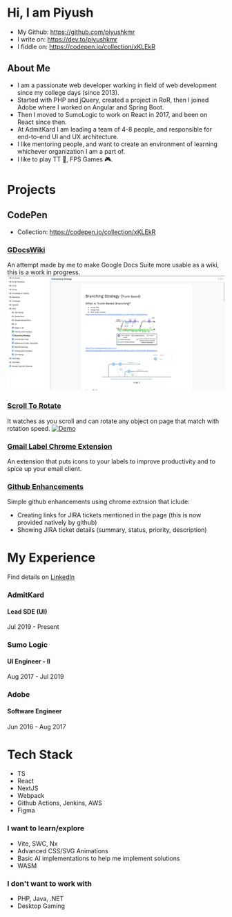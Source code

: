 # Hi, I am Piyush
- My Github: https://github.com/piyushkmr
- I write on: https://dev.to/piyushkmr
- I fiddle on: https://codepen.io/collection/xKLEkR

## About Me
- I am a passionate web developer working in field of web development since my college days (since 2013). 
- Started with PHP and jQuery, created a project in RoR, then I joined Adobe where I worked on Angular and Spring Boot.
- Then I moved to SumoLogic to work on React in 2017, and been on React since then.
- At AdmitKard I am leading a team of 4-8 people, and responsible for end-to-end UI and UX architecture.
- I like mentoring people, and want to create an environment of learning whichever organization I am a part of.
- I like to play TT 🏓, FPS Games 🎮.


# Projects
## CodePen
- Collection: https://codepen.io/collection/xKLEkR

### [GDocsWiki](https://github.com/piyushkmr/gdocswiki)
An attempt made by me to make Google Docs Suite more usable as a wiki, this is a work in progress.
[![GDocsWiki](https://github.com/piyushkmr/gdocswiki/raw/main/src/assets/img/GDocsMainView.png)](https://github.com/piyushkmr/gdocswiki)

### [Scroll To Rotate](https://github.com/piyushkmr/scroll-to-rotate)
It watches as you scroll and can rotate any object on page that match with rotation speed.
[![Demo](https://i.imgur.com/LBk0B9m.gif)](https://github.com/piyushkmr/scroll-to-rotate)

### [Gmail Label Chrome Extension](https://github.com/piyushkmr/gmail-label-chrome-extension)
An extension that puts icons to your labels to improve productivity and to spice up your email client.

### [Github Enhancements](dev-heler-chrome-ext)
Simple github enhancements using chrome extnsion that iclude:
- Creating links for JIRA tickets mentioned in the page (this is now provided natively by github)
- Showing JIRA ticket details (summary, status, priority, description)

# My Experience
Find details on [LinkedIn](https://www.linkedin.com/in/piyushkumarbaliyan/)
### AdmitKard
#### Lead SDE (UI)
Jul 2019 - Present

### Sumo Logic
#### UI Engineer - II
Aug 2017 - Jul 2019

### Adobe
#### Software Engineer
Jun 2016 - Aug 2017

# Tech Stack
- TS
- React
- NextJS
- Webpack
- Github Actions, Jenkins, AWS
- Figma

### I want to learn/explore
- Vite, SWC, Nx
- Advanced CSS/SVG Animations
- Basic AI implementations to help me implement solutions
- WASM

### I don't want to work with
- PHP, Java, .NET
- Desktop Gaming
